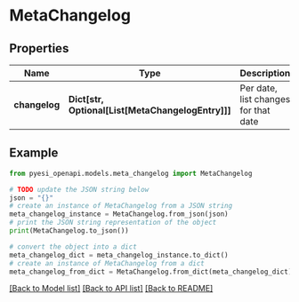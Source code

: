 # MetaChangelog


## Properties

Name | Type | Description | Notes
------------ | ------------- | ------------- | -------------
**changelog** | **Dict[str, Optional[List[MetaChangelogEntry]]]** | Per date, list changes for that date | 

## Example

```python
from pyesi_openapi.models.meta_changelog import MetaChangelog

# TODO update the JSON string below
json = "{}"
# create an instance of MetaChangelog from a JSON string
meta_changelog_instance = MetaChangelog.from_json(json)
# print the JSON string representation of the object
print(MetaChangelog.to_json())

# convert the object into a dict
meta_changelog_dict = meta_changelog_instance.to_dict()
# create an instance of MetaChangelog from a dict
meta_changelog_from_dict = MetaChangelog.from_dict(meta_changelog_dict)
```
[[Back to Model list]](../README.md#documentation-for-models) [[Back to API list]](../README.md#documentation-for-api-endpoints) [[Back to README]](../README.md)


